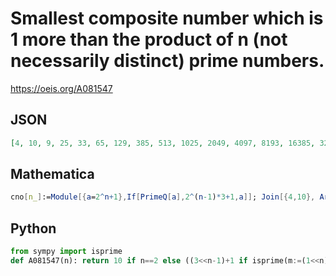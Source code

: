 # Smallest composite number which is 1 more than the product of n \(not necessarily distinct\) prime numbers\.
https://oeis.org/A081547
## JSON
```JSON
[4, 10, 9, 25, 33, 65, 129, 385, 513, 1025, 2049, 4097, 8193, 16385, 32769, 98305, 131073, 262145, 524289, 1048577, 2097153, 4194305, 8388609, 16777217, 33554433, 67108865, 134217729, 268435457, 536870913, 1073741825, 2147483649]
```
## Mathematica
```Mathematica
cno[n_]:=Module[{a=2^n+1},If[PrimeQ[a],2^(n-1)*3+1,a]]; Join[{4,10}, Array[cno,30,3]] (* _Harvey P. Dale_, Mar 24 2012 *)
```
## Python
```Python
from sympy import isprime
def A081547(n): return 10 if n==2 else ((3<<n-1)+1 if isprime(m:=(1<<n)+1) else m) # _Chai Wah Wu_, Sep 02 2024
```
